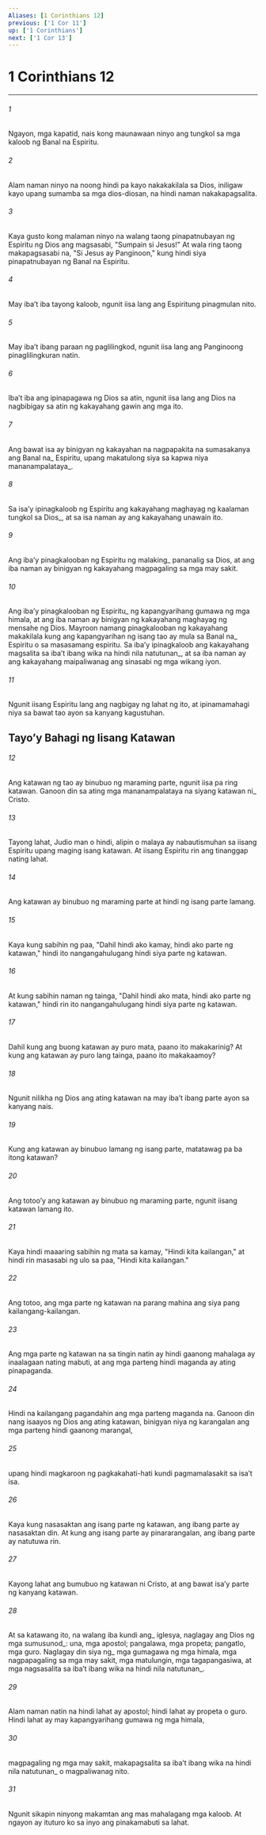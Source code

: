 ```yaml
---
Aliases: [1 Corinthians 12]
previous: ['1 Cor 11']
up: ['1 Corinthians']
next: ['1 Cor 13']
---
```

# 1 Corinthians 12

***






















###### 1 










Ngayon, mga kapatid, nais kong maunawaan ninyo ang tungkol sa mga kaloob ng Banal na Espiritu. 





















###### 2 










Alam naman ninyo na noong hindi pa kayo nakakakilala sa Dios, iniligaw kayo upang sumamba sa mga dios-diosan, na hindi naman nakakapagsalita. 





















###### 3 










Kaya gusto kong malaman ninyo na walang taong pinapatnubayan ng Espiritu ng Dios ang magsasabi, "Sumpain si Jesus!" At wala ring taong makapagsasabi na, "Si Jesus ay Panginoon," kung hindi siya pinapatnubayan ng Banal na Espiritu. 





















###### 4 










May ibaʼt iba tayong kaloob, ngunit iisa lang ang Espiritung pinagmulan nito. 





















###### 5 










May ibaʼt ibang paraan ng paglilingkod, ngunit iisa lang ang Panginoong pinaglilingkuran natin. 





















###### 6 










Ibaʼt iba ang ipinapagawa ng Dios sa atin, ngunit iisa lang ang Dios na nagbibigay sa atin ng kakayahang gawin ang mga ito. 





















###### 7 










Ang bawat isa ay binigyan ng kakayahan na nagpapakita na sumasakanya ang Banal na_ Espiritu, upang makatulong siya sa kapwa niya mananampalataya_. 





















###### 8 










Sa isaʼy ipinagkaloob ng Espiritu ang kakayahang maghayag ng kaalaman tungkol sa Dios_, at sa isa naman ay ang kakayahang unawain ito. 





















###### 9 










Ang ibaʼy pinagkalooban ng Espiritu ng malaking_ pananalig sa Dios, at ang iba naman ay binigyan ng kakayahang magpagaling sa mga may sakit. 





















###### 10 










Ang ibaʼy pinagkalooban ng Espiritu_ ng kapangyarihang gumawa ng mga himala, at ang iba naman ay binigyan ng kakayahang maghayag ng mensahe ng Dios. Mayroon namang pinagkalooban ng kakayahang makakilala kung ang kapangyarihan ng isang tao ay mula sa Banal na_ Espiritu o sa masasamang espiritu. Sa ibaʼy ipinagkaloob ang kakayahang magsalita sa ibaʼt ibang wika na hindi nila natutunan_, at sa iba naman ay ang kakayahang maipaliwanag ang sinasabi ng mga wikang iyon. 





















###### 11 










Ngunit iisang Espiritu lang ang nagbigay ng lahat ng ito, at ipinamamahagi niya sa bawat tao ayon sa kanyang kagustuhan.

## Tayoʼy Bahagi ng Iisang Katawan 





















###### 12 










Ang katawan ng tao ay binubuo ng maraming parte, ngunit iisa pa ring katawan. Ganoon din sa ating mga mananampalataya na siyang katawan ni_ Cristo. 





















###### 13 










Tayong lahat, Judio man o hindi, alipin o malaya ay nabautismuhan sa iisang Espiritu upang maging isang katawan. At iisang Espiritu rin ang tinanggap nating lahat. 





















###### 14 










Ang katawan ay binubuo ng maraming parte at hindi ng isang parte lamang. 





















###### 15 










Kaya kung sabihin ng paa, "Dahil hindi ako kamay, hindi ako parte ng katawan," hindi ito nangangahulugang hindi siya parte ng katawan. 





















###### 16 










At kung sabihin naman ng tainga, "Dahil hindi ako mata, hindi ako parte ng katawan," hindi rin ito nangangahulugang hindi siya parte ng katawan. 





















###### 17 










Dahil kung ang buong katawan ay puro mata, paano ito makakarinig? At kung ang katawan ay puro lang tainga, paano ito makakaamoy? 





















###### 18 










Ngunit nilikha ng Dios ang ating katawan na may ibaʼt ibang parte ayon sa kanyang nais. 





















###### 19 










Kung ang katawan ay binubuo lamang ng isang parte, matatawag pa ba itong katawan? 





















###### 20 










Ang totooʼy ang katawan ay binubuo ng maraming parte, ngunit iisang katawan lamang ito. 





















###### 21 










Kaya hindi maaaring sabihin ng mata sa kamay, "Hindi kita kailangan," at hindi rin masasabi ng ulo sa paa, "Hindi kita kailangan." 





















###### 22 










Ang totoo, ang mga parte ng katawan na parang mahina ang siya pang kailangang-kailangan. 





















###### 23 










Ang mga parte ng katawan na sa tingin natin ay hindi gaanong mahalaga ay inaalagaan nating mabuti, at ang mga parteng hindi maganda ay ating pinapaganda. 





















###### 24 










Hindi na kailangang pagandahin ang mga parteng maganda na. Ganoon din nang isaayos ng Dios ang ating katawan, binigyan niya ng karangalan ang mga parteng hindi gaanong marangal, 





















###### 25 










upang hindi magkaroon ng pagkakahati-hati kundi pagmamalasakit sa isaʼt isa. 





















###### 26 










Kaya kung nasasaktan ang isang parte ng katawan, ang ibang parte ay nasasaktan din. At kung ang isang parte ay pinararangalan, ang ibang parte ay natutuwa rin. 





















###### 27 










Kayong lahat ang bumubuo ng katawan ni Cristo, at ang bawat isaʼy parte ng kanyang katawan. 





















###### 28 










At sa katawang ito, na walang iba kundi ang_ iglesya, naglagay ang Dios ng mga sumusunod_: una, mga apostol; pangalawa, mga propeta; pangatlo, mga guro. Naglagay din siya ng_ mga gumagawa ng mga himala, mga nagpapagaling sa mga may sakit, mga matulungin, mga tagapangasiwa, at mga nagsasalita sa ibaʼt ibang wika na hindi nila natutunan_. 





















###### 29 










Alam naman natin na hindi lahat ay apostol; hindi lahat ay propeta o guro. Hindi lahat ay may kapangyarihang gumawa ng mga himala, 





















###### 30 










magpagaling ng mga may sakit, makapagsalita sa ibaʼt ibang wika na hindi nila natutunan_ o magpaliwanag nito. 





















###### 31 










Ngunit sikapin ninyong makamtan ang mas mahalagang mga kaloob. At ngayon ay ituturo ko sa inyo ang pinakamabuti sa lahat.
